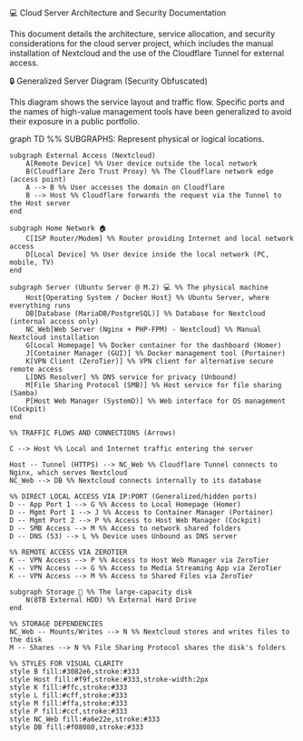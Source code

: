 💻 Cloud Server Architecture and Security Documentation

This document details the architecture, service allocation, and security considerations for the cloud server project, which includes the manual installation of Nextcloud and the use of the Cloudflare Tunnel for external access.

🔒 Generalized Server Diagram (Security Obfuscated)

This diagram shows the service layout and traffic flow. Specific ports and the names of high-value management tools have been generalized to avoid their exposure in a public portfolio.

graph TD
    %% SUBGRAPHS: Represent physical or logical locations.

    subgraph External Access (Nextcloud)
        A[Remote Device] %% User device outside the local network
        B(Cloudflare Zero Trust Proxy) %% The Cloudflare network edge (access point)
        A --> B %% User accesses the domain on Cloudflare
        B --> Host %% Cloudflare forwards the request via the Tunnel to the Host server
    end
    
    subgraph Home Network 🏠
        C[ISP Router/Modem] %% Router providing Internet and local network access
        D[Local Device] %% User device inside the local network (PC, mobile, TV)
    end
    
    subgraph Server (Ubuntu Server @ M.2) 💻 %% The physical machine
        Host{Operating System / Docker Host} %% Ubuntu Server, where everything runs
        DB[Database (MariaDB/PostgreSQL)] %% Database for Nextcloud (internal access only)
        NC_Web[Web Server (Nginx + PHP-FPM) - Nextcloud] %% Manual Nextcloud installation
        G[Local Homepage] %% Docker container for the dashboard (Homer)
        J[Container Manager (GUI)] %% Docker management tool (Portainer)
        K[VPN Client (ZeroTier)] %% VPN client for alternative secure remote access
        L[DNS Resolver] %% DNS service for privacy (Unbound)
        M[File Sharing Protocol (SMB)] %% Host service for file sharing (Samba)
        P[Host Web Manager (SystemD)] %% Web interface for OS management (Cockpit)
    end
    
    %% TRAFFIC FLOWS AND CONNECTIONS (Arrows)

    C --> Host %% Local and Internet traffic entering the server
    
    Host -- Tunnel (HTTPS) --> NC_Web %% Cloudflare Tunnel connects to Nginx, which serves Nextcloud
    NC_Web --> DB %% Nextcloud connects internally to its database
    
    %% DIRECT LOCAL ACCESS VIA IP:PORT (Generalized/hidden ports)
    D -- App Port 1 --> G %% Access to Local Homepage (Homer)
    D -- Mgmt Port 1 --> J %% Access to Container Manager (Portainer)
    D -- Mgmt Port 2 --> P %% Access to Host Web Manager (Cockpit)
    D -- SMB Access --> M %% Access to network shared folders
    D -- DNS (53) --> L %% Device uses Unbound as DNS server

    %% REMOTE ACCESS VIA ZEROTIER
    K -- VPN Access --> P %% Access to Host Web Manager via ZeroTier
    K -- VPN Access --> G %% Access to Media Streaming App via ZeroTier
    K -- VPN Access --> M %% Access to Shared Files via ZeroTier
    
    subgraph Storage 💾 %% The large-capacity disk
        N(8TB External HDD) %% External Hard Drive
    end
    
    %% STORAGE DEPENDENCIES
    NC_Web -- Mounts/Writes --> N %% Nextcloud stores and writes files to the disk
    M -- Shares --> N %% File Sharing Protocol shares the disk's folders
    
    %% STYLES FOR VISUAL CLARITY
    style B fill:#3082e6,stroke:#333
    style Host fill:#f9f,stroke:#333,stroke-width:2px
    style K fill:#ffc,stroke:#333
    style L fill:#cff,stroke:#333
    style M fill:#ffa,stroke:#333
    style P fill:#ccf,stroke:#333
    style NC_Web fill:#a6e22e,stroke:#333
    style DB fill:#f08080,stroke:#333